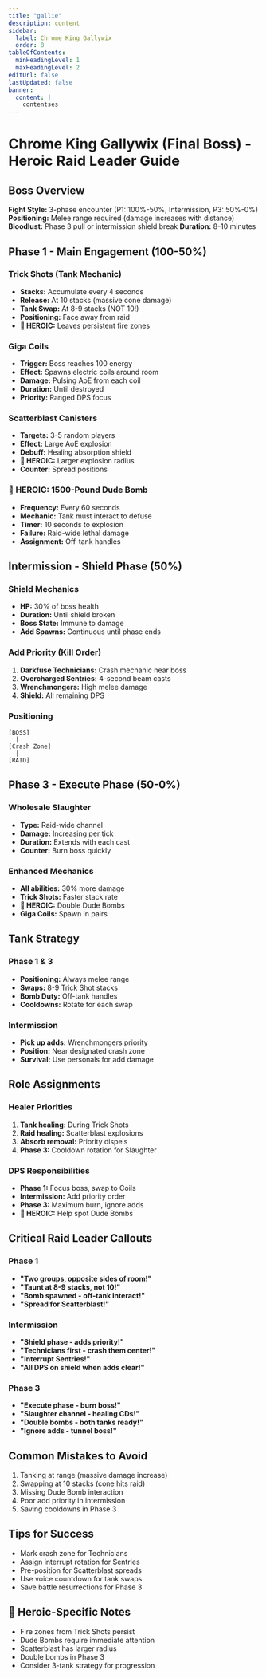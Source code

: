 ```yaml
---
title: "gallie"
description: content
sidebar:
  label: Chrome King Gallywix
  order: 8
tableOfContents:
  minHeadingLevel: 1
  maxHeadingLevel: 2
editUrl: false
lastUpdated: false
banner:
  content: |
    contentses
---
```


# Chrome King Gallywix (Final Boss) - Heroic Raid Leader Guide

## Boss Overview

**Fight Style:** 3-phase encounter (P1: 100%-50%, Intermission, P3: 50%-0%)  
**Positioning:** Melee range required (damage increases with distance)  
**Bloodlust:** Phase 3 pull or intermission shield break
**Duration:** 8-10 minutes

## Phase 1 - Main Engagement (100-50%)

### Trick Shots (Tank Mechanic)

- **Stacks:** Accumulate every 4 seconds
- **Release:** At 10 stacks (massive cone damage)
- **Tank Swap:** At 8-9 stacks (NOT 10!)
- **Positioning:** Face away from raid
- **🔴 HEROIC:** Leaves persistent fire zones

### Giga Coils

- **Trigger:** Boss reaches 100 energy
- **Effect:** Spawns electric coils around room
- **Damage:** Pulsing AoE from each coil
- **Duration:** Until destroyed
- **Priority:** Ranged DPS focus

### Scatterblast Canisters

- **Targets:** 3-5 random players
- **Effect:** Large AoE explosion
- **Debuff:** Healing absorption shield
- **🔴 HEROIC:** Larger explosion radius
- **Counter:** Spread positions

### 🔴 HEROIC: 1500-Pound Dude Bomb

- **Frequency:** Every 60 seconds
- **Mechanic:** Tank must interact to defuse
- **Timer:** 10 seconds to explosion
- **Failure:** Raid-wide lethal damage
- **Assignment:** Off-tank handles

## Intermission - Shield Phase (50%)

### Shield Mechanics

- **HP:** 30% of boss health
- **Duration:** Until shield broken
- **Boss State:** Immune to damage
- **Add Spawns:** Continuous until phase ends

### Add Priority (Kill Order)

1. **Darkfuse Technicians:** Crash mechanic near boss
2. **Overcharged Sentries:** 4-second beam casts
3. **Wrenchmongers:** High melee damage
4. **Shield:** All remaining DPS

### Positioning

```
[BOSS]
  |
[Crash Zone]
  |
[RAID]
```

## Phase 3 - Execute Phase (50-0%)

### Wholesale Slaughter

- **Type:** Raid-wide channel
- **Damage:** Increasing per tick
- **Duration:** Extends with each cast
- **Counter:** Burn boss quickly

### Enhanced Mechanics

- **All abilities:** 30% more damage
- **Trick Shots:** Faster stack rate
- **🔴 HEROIC:** Double Dude Bombs
- **Giga Coils:** Spawn in pairs

## Tank Strategy

### Phase 1 & 3

- **Positioning:** Always melee range
- **Swaps:** 8-9 Trick Shot stacks
- **Bomb Duty:** Off-tank handles
- **Cooldowns:** Rotate for each swap

### Intermission

- **Pick up adds:** Wrenchmongers priority
- **Position:** Near designated crash zone
- **Survival:** Use personals for add damage

## Role Assignments

### Healer Priorities

1. **Tank healing:** During Trick Shots
2. **Raid healing:** Scatterblast explosions
3. **Absorb removal:** Priority dispels
4. **Phase 3:** Cooldown rotation for Slaughter

### DPS Responsibilities

- **Phase 1:** Focus boss, swap to Coils
- **Intermission:** Add priority order
- **Phase 3:** Maximum burn, ignore adds
- **🔴 HEROIC:** Help spot Dude Bombs

## Critical Raid Leader Callouts

### Phase 1

- **"Two groups, opposite sides of room!"**
- **"Taunt at 8-9 stacks, not 10!"**
- **"Bomb spawned - off-tank interact!"**
- **"Spread for Scatterblast!"**

### Intermission

- **"Shield phase - adds priority!"**
- **"Technicians first - crash them center!"**
- **"Interrupt Sentries!"**
- **"All DPS on shield when adds clear!"**

### Phase 3

- **"Execute phase - burn boss!"**
- **"Slaughter channel - healing CDs!"**
- **"Double bombs - both tanks ready!"**
- **"Ignore adds - tunnel boss!"**

## Common Mistakes to Avoid

1. Tanking at range (massive damage increase)
2. Swapping at 10 stacks (cone hits raid)
3. Missing Dude Bomb interaction
4. Poor add priority in intermission
5. Saving cooldowns in Phase 3

## Tips for Success

- Mark crash zone for Technicians
- Assign interrupt rotation for Sentries
- Pre-position for Scatterblast spreads
- Use voice countdown for tank swaps
- Save battle resurrections for Phase 3

## 🔴 Heroic-Specific Notes

- Fire zones from Trick Shots persist
- Dude Bombs require immediate attention
- Scatterblast has larger radius
- Double bombs in Phase 3
- Consider 3-tank strategy for progression
